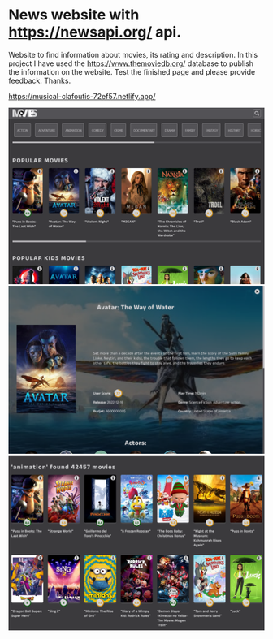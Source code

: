 # News website with https://newsapi.org/ api.

Website to find information about movies, its rating and description. In this project I have used the https://www.themoviedb.org/ database to publish the information on the website. Test the finished page and please provide feedback. Thanks.

https://musical-clafoutis-72ef57.netlify.app/

![](./img/start.png)
![](./img/modal.png)
![](./img/category.png)

